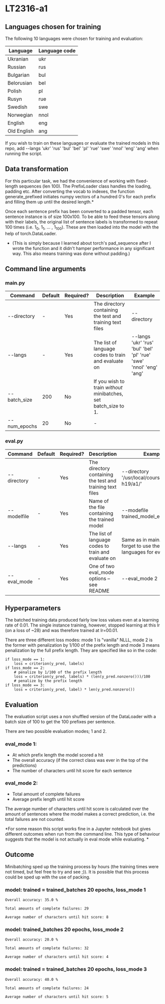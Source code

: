 # LT2316-a1

## Languages chosen for training

The following 10 languages were chosen for training and evaluation:

| Language    | Language code |
|-------------|---------------|
| Ukranian    | ukr           |
| Russian     | rus           |
| Bulgarian   | bul           |
| Belorusian  | bel           |
| Polish      | pl            |
| Rusyn       | rue           |
| Swedish     | swe           |
| Norwegian   | nnol          |
| English     | eng           |
| Old English | ang           |

If you wish to train on these languages or evaluate the trained models in this repo, add --langs 'ukr' 'rus' 'bul' 'bel' 'pl' 'rue' 'swe' 'nnol' 'eng' 'ang' when running the script.

## Data transformation

For this particular task, we had the convenience of working with fixed-length sequences (len 100).
The PrefixLoader class handles the loading, padding etc. After converting the vocab to indexes, the function generate_prefixed initiates numpy vectors of a hundred 0's for each prefix and filling them up until the desired length.* 

Once each sentence prefix has been converted to a padded tensor, each sentence instance is of size 100x100. To be able to feed these tensors along with their labels, the original list of sentence labels is transformed to repeat 100 times (i.e. 1<sub>0</sub>, 1<sub>1</sub>, ... , 1<sub>100</sub>). These are then loaded into the model with the help of torch.DataLoader.

* (This is simply because I learned about torch's pad_sequence after I wrote the function and it didn't hamper performance in any significant way. This also means training was done without padding.)

## Command line arguments

### main.py

| Command    | Default | Required? | Description | Example |
|-------------|---------------|---------------|---------------|---------------|
| --directory   | - | Yes | The directory containing the test and training text files | --directory | '/usr/local/courses/lt2316-h19/a1/' |
| --langs   | - | Yes | The list of language codes to train and evaluate on | --langs 'ukr' 'rus' 'bul' 'bel' 'pl' 'rue' 'swe' 'nnol' 'eng' 'ang' |
| --batch_size   | 200             | No | If you wish to train *without* minibatches, set batch_size to 1. | |
| --num_epochs   | 20             | No | - | |

### eval.py

| Command    | Default | Required? | Description | Example |
|-------------|---------------|---------------|---------------|---------------|
| --directory   | - | Yes | The directory containing the test and training text files | --directory '/usr/local/courses/lt2316-h19/a1/' |
| --modelfile | - | Yes | Name of the file containing the trained model | --modefile trained_model_e20b200 |
| --langs   | - | Yes | The list of language codes to train and evaluate on | Same as in main.py. Don't forget to use the same languages for evaluation! |
| --eval_mode   | - | Yes | One of two eval_mode options – see README | --eval_mode 2 |

## Hyperparameters

The batched training data produced fairly low loss values even at a learning rate of 0.01. The single instance training, however, stopped learning at this lr (on a loss of ~28) and was therefore trained at lr=00.01.

There are three different loss modes: mode 1 is "vanilla" NLLL, mode 2 is the former with penalization by 1/100 of the prefix length and mode 3 means penalization by the full prefix length. They are specified like so in the code:

```
if loss_mode == 1:
    loss = criterion(y_pred, labels)
if loss_mode == 2:
    # penalize by 1/100 of the prefix length
    loss = criterion(y_pred, labels) * (len(y_pred.nonzero()))/100 
    # penalize by the prefix length
if loss_mode == 3:
    loss = criterion(y_pred, label) * len(y_pred.nonzero())
```


## Evaluation
The evaluation script uses a non shuffled version of the DataLoader with a batch size of 100 to get the 100 prefixes per sentence.

There are two possible evaluation modes; 1 and 2.

### eval_mode 1:
* At which prefix length the model scored a hit
* The overall accuracy (if the correct class was ever in the top of the predictions)
* The number of characters until hit score for each sentence

### eval_mode 2:
* Total amount of complete failures
* Average prefix length until hit score

The average number of characters until hit score is calculated over the amount of sentences where the model makes a correct prediction, i.e. the total failures are not counted.

*For some reason this script works fine in a Jupyter notebook but gives different outcomes when run from the command line. This type of behaviour suggests that the model is not actually in eval mode while evaluating. *

## Outcome
Minibatching sped up the training process by hours (the training times were not timed, but feel free to try and see ;)). It is possible that this process could be sped up with the use of packing.

### model: trained = trained_batches 20 epochs, loss_mode 1

```
Overall accuracy: 35.0 %

Total amounts of complete failures: 29

Average number of characters until hit score: 8

```

### model: trained_batches 20 epochs, loss_mode 2

```
Overall accuracy: 20.0 %

Total amounts of complete failures: 32

Average number of characters until hit score: 4

```
### model: trained = trained_batches 20 epochs, loss_mode 3
```
Overall accuracy: 40.0 %

Total amounts of complete failures: 24

Average number of characters until hit score: 5
```

